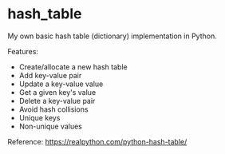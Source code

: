 # hash_table

My own basic hash table (dictionary) implementation in Python.

Features:
- Create/allocate a new hash table
- Add key-value pair
- Update a key-value value
- Get a given key's value
- Delete a key-value pair
- Avoid hash collisions
- Unique keys
- Non-unique values

Reference: https://realpython.com/python-hash-table/
